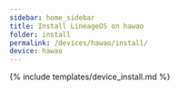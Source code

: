 ```yaml
---
sidebar: home_sidebar
title: Install LineageOS on hawao
folder: install
permalink: /devices/hawao/install/
device: hawao
---
```

{% include templates/device_install.md %}
